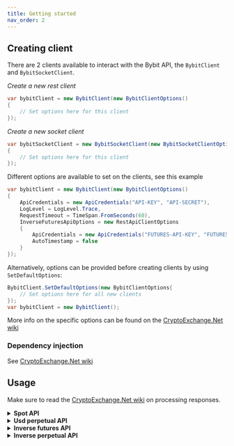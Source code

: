 ```yaml
---
title: Getting started
nav_order: 2
---
```



## Creating client
There are 2 clients available to interact with the Bybit API, the `BybitClient` and `BybitSocketClient`.

*Create a new rest client*
```csharp
var bybitClient = new BybitClient(new BybitClientOptions()
{
	// Set options here for this client
});
```

*Create a new socket client*
```csharp
var bybitSocketClient = new BybitSocketClient(new BybitSocketClientOptions()
{
	// Set options here for this client
});
```

Different options are available to set on the clients, see this example
```csharp
var bybitClient = new BybitClient(new BybitClientOptions()
{
	ApiCredentials = new ApiCredentials("API-KEY", "API-SECRET"),
	LogLevel = LogLevel.Trace,
	RequestTimeout = TimeSpan.FromSeconds(60),
	InverseFuturesApiOptions = new RestApiClientOptions
	{
		ApiCredentials = new ApiCredentials("FUTURES-API-KEY", "FUTURES-API-SECRET"),
		AutoTimestamp = false
	}
});
```
Alternatively, options can be provided before creating clients by using `SetDefaultOptions`:
```csharp
BybitClient.SetDefaultOptions(new BybitClientOptions{
	// Set options here for all new clients
});
var bybitClient = new BybitClient();
```
More info on the specific options can be found on the [CryptoExchange.Net wiki](https://github.com/JKorf/CryptoExchange.Net/wiki/Options)

### Dependency injection
See [CryptoExchange.Net wiki](https://github.com/JKorf/CryptoExchange.Net/wiki/Clients#dependency-injection)

## Usage
Make sure to read the [CryptoExchange.Net wiki](https://github.com/JKorf/CryptoExchange.Net/wiki/Clients#processing-request-responses) on processing responses.

<Details>
<Summary>
<b>Spot API</b>

</Summary>
<BlockQuote>

#### Get market data
```csharp
// Getting info on all symbols
var symbolData = await bybitClient.SpotApi.ExchangeData.GetSymbolsAsync();

// Getting tickers for all symbols
var tickerData = await bybitClient.SpotApi.ExchangeData.GetTickersAsync();

// Getting the order book of a symbol
var orderBookData = await bybitClient.SpotApi.ExchangeData.GetOrderBookAsync("BTCUSDT");

// Getting recent trades of a symbol
var tradeHistoryData = await bybitClient.SpotApi.ExchangeData.GetTradeHistoryAsync("BTC-USDT");
```

#### Requesting balances
```csharp
var accountData = await bybitClient.SpotApi.Account.GetBalancesAsync();
```
#### Placing order
```csharp
// Placing a buy limit order for 0.001 BTC at a price of 50000USDT each
var orderData = await bybitClient.SpotApi.Trading.PlaceOrderAsync(
                "BTCUSDT",
                OrderSide.Buy,
                OrderType.Limit,
                0.001m,
                50000,
                timeInForce: TimeInForce.GoodTillCanceled);
													
// Placing a buy market order, spending 50 USDT. When placing a Buy Market order the quantity is quote asset. Any other time it's in base asset.
var orderData = await bybitClient.SpotApi.Trading.PlaceOrderAsync(
                "BTCUSDT",
                OrderSide.Buy,
                OrderType.Market,
                50);
```

#### Requesting a specific order
```csharp
// Request info on order with id `1234`
var orderData = await bybitClient.SpotApi.Trading.GetOrderAsync(1234);
```

#### Requesting order history
```csharp
// Get all orders conform the parameters
 var ordersData = await bybitClient.SpotApi.Trading.GetOrdersAsync();
```

#### Cancel order
```csharp
// Cancel order with id `1234`
var orderData = await bybitClient.SpotApi.Trading.CancelOrderAsync(1234);
```

#### Get user trades
```csharp
var userTradesResult = await bybitClient.SpotApi.Trading.GetUserTradesAsync();
```

#### Subscribing to market data updates
```csharp
var subscribeResult = await bybitSocketClient.SpotStreams.SubscribeToTickerUpdatesAsync("BTCUSDT", data =>
{
	// Handle ticker data
});
```

#### Subscribing to order updates
```csharp
await bybitSocketClient.SpotStreams.SubscribeToAccountUpdatesAsync(
	accountUpdate =>
	{
		// Handle balance or permissions update
	},
	orderUpdate =>
	{
		// Handle order update
	},
	tradeUpdate =>
	{
		// Handle trade update
	});
```

</BlockQuote>
</Details>

<Details>
<Summary>
<b>Usd perpetual API</b>

</Summary>
<BlockQuote>

#### Get market data
```csharp
 // Getting info on all symbols
var symbolData = await bybitClient.UsdPerpetualApi.ExchangeData.GetSymbolsAsync();

// Getting the order book of a symbol
var orderBookData = await bybitClient.UsdPerpetualApi.ExchangeData.GetOrderBookAsync("BTCUSDT");

// Getting recent trades of a symbol
var tradeHistoryData = await bybitClient.UsdPerpetualApi.ExchangeData.GetTradeHistoryAsync("BTCUSDT");
```

#### Requesting positions
```csharp
// Getting your current positions
var positionResultData = await bybitClient.UsdPerpetualApi.Account.GetPositionsAsync();
```

#### Placing order
```csharp
// Placing a Limit Sell order for 0.01 BTC at a price of 50000USDT each
var positionResultData = await bybitClient.UsdPerpetualApi.Trading.PlaceOrderAsync(
                "BTCUSDT",
                OrderSide.Sell,
                OrderType.Limit,
                0.01m,
                TimeInForce.GoodTillCanceled,
                false,
                false,
                50000);
```

#### Requesting a specific order
```csharp
// Get info on an order id 1234 on symbol BTCUSDT
var orderResult = await bybitClient.UsdPerpetualApi.Trading.GetOpenOrderRealTimeAsync("BTCUSDT", "1234");

```

#### Requesting order history
```csharp
// Get all orders for the account. Can apply filters as parameters
var orderResult = await bybitClient.UsdPerpetualApi.Trading.GetOrdersAsync("BTCUSDT");
```

#### Cancel order
```csharp
// Cancel order with id 1234 on symbol BTCUSDT
var orderResult = await bybitClient.UsdPerpetualApi.Trading.CancelOrderAsync("BTCUSDT", "1234");

```

#### Get user trades
```csharp
var userTradesResult = await bybitClient.UsdPerpetualApi.Trading.GetUserTradesAsync("BTCUSDT");
```

#### Subscribing to position updates
```csharp
await bybitSocketClient.UsdPerpetualStreams.SubscribeToPositionUpdatesAsync(
	data =>
	{
		// Handle position update
	});
```

</BlockQuote>
</Details>

<Details>
<Summary>
<b>Inverse futures API</b>

</Summary>
<BlockQuote>

#### Get market data
```csharp
 // Getting info on all symbols
var symbolData = await bybitClient.InverseFuturesApi.ExchangeData.GetSymbolsAsync();

// Getting the order book of a symbol
var orderBookData = await bybitClient.InverseFuturesApi.ExchangeData.GetOrderBookAsync("BTCUSDT");

// Getting recent trades of a symbol
var tradeHistoryData = await bybitClient.InverseFuturesApi.ExchangeData.GetTradeHistoryAsync("BTCUSDT");
```

#### Requesting positions
```csharp
// Getting your current positions
var positionResultData = await bybitClient.InverseFuturesApi.Account.GetPositionsAsync();
```

#### Placing order
```csharp
// Placing a Market buy order for 10 USDT
var positionResultData = await bybitClient.InverseFuturesApi.Trading.PlaceOrderAsync(
                "BTCUSDM21",
                OrderSide.Buy,
                OrderType.Market,
                PositionMode.BothSideBuy,
                10,
                TimeInForce.GoodTillCanceled);
```

#### Requesting a specific order
```csharp
// Get info on an order id 1234 on symbol BTCUSDM21
var orderResult = await bybitClient.InverseFuturesApi.Trading.GetOpenOrderRealTimeAsync("BTCUSDM21", "1234");

```

#### Requesting order history
```csharp
// Get all orders for the account. Can apply filters as parameters
var orderResult = await bybitClient.InverseFuturesApi.Trading.GetOrdersAsync("BTCUSDM21");
```

#### Cancel order
```csharp
// Cancel order with id 1234 on symbol BTCUSDM21
var orderResult = await bybitClient.InverseFuturesApi.Trading.CancelOrderAsync("BTCUSDM21", "1234");

```

#### Get user trades
```csharp
var userTradesResult = await bybitClient.InverseFuturesApi.Trading.GetUserTradesAsync("BTCUSDM21");
```

#### Streams
The InverseFutures API has no specific streams. The InverseFutures and InversePerpetual streams are equal and available to use via the InversePerpetualsStreams property.

</BlockQuote>
</Details>

<Details>
<Summary>
<b>Inverse perpetual API</b>

</Summary>
<BlockQuote>

#### Get market data
```csharp
 // Getting info on all symbols
var symbolData = await bybitClient.InversePerpetualApi.ExchangeData.GetSymbolsAsync();

// Getting the order book of a symbol
var orderBookData = await bybitClient.InversePerpetualApi.ExchangeData.GetOrderBookAsync("BTCUSD");

// Getting recent trades of a symbol
var tradeHistoryData = await bybitClient.InversePerpetualApi.ExchangeData.GetTradeHistoryAsync("BTCUSD");
```

#### Requesting positions
```csharp
// Getting your current positions
var positionResultData = await bybitClient.InversePerpetualApi.Account.GetPositionsAsync();
```

#### Placing order
```csharp
// Placing a Market buy order for 10 USDT
var positionResultData = await bybitClient.InversePerpetualApi.Trading.PlaceOrderAsync(
                "BTCUSD",
                OrderSide.Buy,
                OrderType.Market,
                10,
                TimeInForce.GoodTillCanceled);
```

#### Requesting a specific order
```csharp
// Get info on an order id 1234 on symbol BTCUSD
var orderResult = await bybitClient.InversePerpetualApi.Trading.GetOpenOrderRealTimeAsync("BTCUSD", "1234");

```

#### Requesting order history
```csharp
// Get all orders for the account. Can apply filters as parameters
var orderResult = await bybitClient.InversePerpetualApi.Trading.GetOrdersAsync("BTCUSD");
```

#### Cancel order
```csharp
// Cancel order with id 1234 on symbol BTCUSD
var orderResult = await bybitClient.InversePerpetualApi.Trading.CancelOrderAsync("BTCUSD", "1234");

```

#### Get user trades
```csharp
var userTradesResult = await bybitClient.InversePerpetualApi.Trading.GetUserTradesAsync("BTCUSD");
```

#### Streams

#### Subscribing to position updates
```csharp
await bybitSocketClient.InversePerpetualStreams.SubscribeToPositionUpdatesAsync(
	data =>
	{
		// Handle position update
	});
```

</BlockQuote>
</Details>

